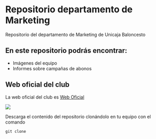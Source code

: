 # Repositorio departamento de Marketing

Repositorio del departamento de Marketing de Unicaja Baloncesto

## En este repositorio podrás encontrar:

- Imágenes del equipo
- Informes sobre campañas de abonos

## Web oficial del club

La web oficial del club es [Web Oficial](https://www.unicajabaloncesto.com/)

![](image.png)

Descarga el contenido del repositorio clonándolo en tu equipo con el comando 

```
git clone
```
